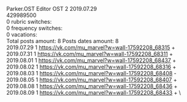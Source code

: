 Parker.OST	Editor OST 2 2019.07.29\
429989500\
0 rubric switches:\
0 frequency switches:\
0 vacations:\
Total posts amount: 8	Posts dates amount: 8\
2019.07.29 1 https://vk.com/mu_marvel?w=wall-17592208_68315 + \
2019.07.31 1 https://vk.com/mu_marvel?w=wall-17592208_68311 + \
2019.08.01 1 https://vk.com/mu_marvel?w=wall-17592208_68437 + \
2019.08.02 1 https://vk.com/mu_marvel?w=wall-17592208_68316 + \
2019.08.03 1 https://vk.com/mu_marvel?w=wall-17592208_68408 - \
2019.08.05 1 https://vk.com/mu_marvel?w=wall-17592208_68407 + \
2019.08.08 1 https://vk.com/mu_marvel?w=wall-17592208_68436 + \
2019.08.09 1 https://vk.com/mu_marvel?w=wall-17592208_68433 + \
